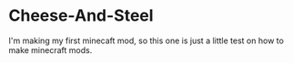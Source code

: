 # Cheese-And-Steel
I'm making my first minecaft mod, so this one is just a little test on how to make minecraft mods. 
